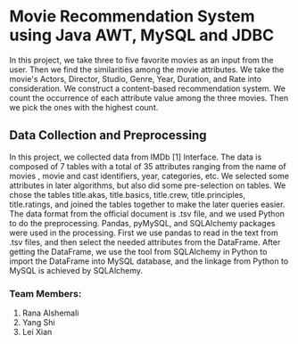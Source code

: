# Movie Recommendation System using Java AWT, MySQL and JDBC
In this project, we take three to five favorite movies as an input from the user. Then we find the similarities among the movie attributes. We take the movie's Actors, Director, Studio, Genre, Year, Duration, and Rate into consideration. We construct a content-based recommendation system. We count the occurrence of each attribute value among the three movies. Then we pick the ones with the highest count.

## Data Collection and Preprocessing
In this project, we collected data from IMDb [1] Interface. The data is composed of 7 tables with a total of 35 attributes ranging from the name of movies , movie and cast identifiers, year, categories, etc. We selected some attributes in later algorithms, but also did some pre-selection on tables. 
We chose the tables title.akas, title.basics, title.crew, title.principles, title.ratings, and joined the tables together to make the later queries easier. The data format from the official document is .tsv file, and we used Python to do the preprocessing. Pandas, pyMySQL, and SQLAlchemy packages were used in the processing.
First we use pandas to read in the text from .tsv files, and then select the needed attributes from the DataFrame. After getting the DataFrame, we use the tool from SQLAlchemy in Python to import the DataFrame into MySQL database, and the linkage from Python to MySQL is achieved by SQLAlchemy.


### Team Members:
1. Rana Alshemali
2. Yang Shi 
3. Lei Xian
